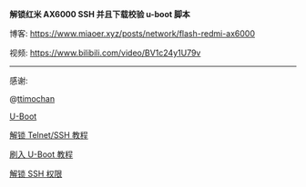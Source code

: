 **解锁红米 AX6000 SSH 并且下载校验 u-boot 脚本**

博客: https://www.miaoer.xyz/posts/network/flash-redmi-ax6000

视频: https://www.bilibili.com/video/BV1c24y1U79v

***

感谢:

@[ttimochan](https://github.com/ttimochan)

[U-Boot](https://github.com/hanwckf/bl-mt798x)

[解锁 Telnet/SSH 教程](https://qust.me/post/ax6000-shellclash)

[刷入 U-Boot 教程](https://www.right.com.cn/forum/thread-8265832-1-1.html)

[解锁 SSH 权限](https://www.right.com.cn/forum/thread-8253125-1-1.html)
